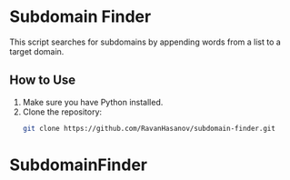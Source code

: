 # Subdomain Finder

This script searches for subdomains by appending words from a list to a target domain.

## How to Use

1. Make sure you have Python installed.
2. Clone the repository:
   ```bash
   git clone https://github.com/RavanHasanov/subdomain-finder.git
# SubdomainFinder
